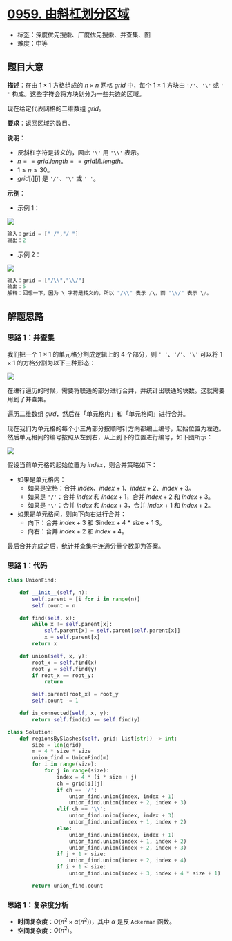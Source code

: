 # [0959. 由斜杠划分区域](https://leetcode.cn/problems/regions-cut-by-slashes/)

- 标签：深度优先搜索、广度优先搜索、并查集、图
- 难度：中等

## 题目大意

**描述**：在由 $1 \times 1$ 方格组成的 $n \times n$ 网格 $grid$ 中，每个 $1 \times 1$ 方块由 `'/'`、`'\'` 或 `' '` 构成。这些字符会将方块划分为一些共边的区域。

现在给定代表网格的二维数组 $grid$。

**要求**：返回区域的数目。

**说明**：

- 反斜杠字符是转义的，因此 `'\'` 用 `'\\'` 表示。
- $n == grid.length == grid[i].length$。
- $1 \le n \le 30$。
- $grid[i][j]$ 是 `'/'`、`'\'` 或 `' '`。

**示例**：

- 示例 1：

![](https://assets.leetcode.com/uploads/2018/12/15/1.png)

```python
输入：grid = [" /","/ "]
输出：2
```

- 示例 2：

![](https://assets.leetcode.com/uploads/2018/12/15/4.png)

```python
输入：grid = ["/\\","\\/"]
输出：5
解释：回想一下，因为 \ 字符是转义的，所以 "/\\" 表示 /\，而 "\\/" 表示 \/。
```

## 解题思路

### 思路 1：并查集

我们把一个 $1 \times 1$ 的单元格分割成逻辑上的 $4$ 个部分，则 `' '`、`'/'`、`'\'`  可以将 $1 \times 1$ 的方格分割为以下三种形态：

![](http://qcdn.itcharge.cn/images/20210827142447.png)

在进行遍历的时候，需要将联通的部分进行合并，并统计出联通的块数。这就需要用到了并查集。

遍历二维数组 $gird$，然后在「单元格内」和「单元格间」进行合并。

现在我们为单元格的每个小三角部分按顺时针方向都编上编号，起始位置为左边。然后单元格间的编号按照从左到右，从上到下的位置进行编号，如下图所示：

![](http://qcdn.itcharge.cn/images/20210827143836.png)

假设当前单元格的起始位置为 $index$，则合并策略如下：

- 如果是单元格内：
  - 如果是空格：合并 $index$、$index + 1$、$index + 2$、$index + 3$。
  - 如果是 `'/'`：合并 $index$ 和 $index + 1$，合并 $index + 2$ 和 $index + 3$。
  - 如果是 `'\'`：合并 $index$ 和 $index + 3$，合并 $index + 1$ 和 $index + 2$。
- 如果是单元格间，则向下向右进行合并：
  - 向下：合并 $index + 3$ 和 $index + 4 * size + 1 $。
  - 向右：合并 $index + 2$ 和 $index + 4$。

最后合并完成之后，统计并查集中连通分量个数即为答案。

### 思路 1：代码

```python
class UnionFind:

    def __init__(self, n):
        self.parent = [i for i in range(n)]
        self.count = n

    def find(self, x):
        while x != self.parent[x]:
            self.parent[x] = self.parent[self.parent[x]]
            x = self.parent[x]
        return x

    def union(self, x, y):
        root_x = self.find(x)
        root_y = self.find(y)
        if root_x == root_y:
            return

        self.parent[root_x] = root_y
        self.count -= 1

    def is_connected(self, x, y):
        return self.find(x) == self.find(y)

class Solution:
    def regionsBySlashes(self, grid: List[str]) -> int:
        size = len(grid)
        m = 4 * size * size
        union_find = UnionFind(m)
        for i in range(size):
            for j in range(size):
                index = 4 * (i * size + j)
                ch = grid[i][j]
                if ch == '/':
                    union_find.union(index, index + 1)
                    union_find.union(index + 2, index + 3)
                elif ch == '\\':
                    union_find.union(index, index + 3)
                    union_find.union(index + 1, index + 2)
                else:
                    union_find.union(index, index + 1)
                    union_find.union(index + 1, index + 2)
                    union_find.union(index + 2, index + 3)
                if j + 1 < size:
                    union_find.union(index + 2, index + 4)
                if i + 1 < size:
                    union_find.union(index + 3, index + 4 * size + 1)

        return union_find.count
```

### 思路 1：复杂度分析

- **时间复杂度**：$O(n^2 \times \alpha(n^2))$，其中 $\alpha$ 是反 `Ackerman` 函数。
- **空间复杂度**：$O(n^2)$。

